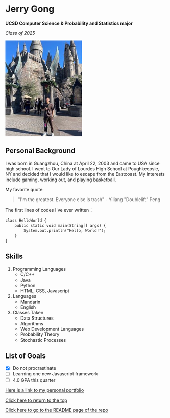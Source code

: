 # Jerry Gong
**UCSD Computer Science & Probability and Statistics major**

*Class of 2025*

![personal picture](444.jpg)
## Personal Background

I was born in Guangzhou, China at April 22, 2003 and came to USA since high school. I went to Our Lady of Lourdes High School at Poughkeepsie, NY and decided that I would like to escape from the Eastcoast. My interests include gaming, working out, and playing basketball.

My favorite quote:
> "I'm the greatest. Everyone else is trash" - Yiliang "Doublelift" Peng

The first lines of codes I've ever written：
```
class HelloWorld {
    public static void main(String[] args) {
        System.out.println("Hello, World!"); 
    }
}
```
## Skills
1. Programming Languages
    - C/C++
    - Java
    - Python
    - HTML, CSS, Javascript
1. Languages
    - Mandarin
    - English
1. Classes Taken
    - Data Structures
    - Algorithms
    - Web Development Languages
    - Probability Theory
    - Stochastic Processes

## List of Goals
- [x] Do not procrastinate
- [ ] Learning one new Javascript framework
- [ ] 4.0 GPA this quarter

[Here is a link to my personal portfolio](https://helpful-puppy-2e4b3b.netlify.app/index.html)

[Click here to return to the top](#jerry-gong)

[Click here to go to the README page of the repo](README.md)
